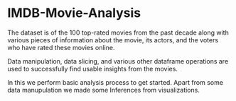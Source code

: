 # IMDB-Movie-Analysis

The dataset is of the 100 top-rated movies from the past decade along with various pieces of information about the movie, its actors, and the voters who have rated these movies online.

Data manipulation, data slicing, and various other dataframe operations are used to successfully find usable insights from the movies.

In this we perform basic analysis process to get started. Apart from some data manupulation we made some Inferences from visualizations. 

